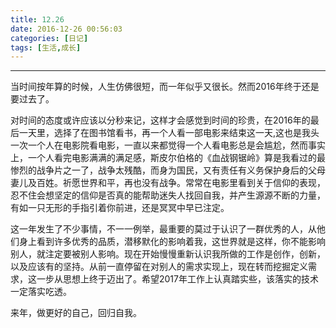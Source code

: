```yaml
---
title: 12.26
date: 2016-12-26 00:56:03
categories: [日记]
tags: [生活,成长]
---
```


------

当时间按年算的时候，人生仿佛很短，而一年似乎又很长。然而2016年终于还是要过去了。

对时间的态度或许应该以分秒来记，这样才会感觉到时间的珍贵，在2016年的最后一天里，选择了在图书馆看书，再一个人看一部电影来结束这一天,这也是我头一次一个人在电影院看电影，一直以来都觉得一个人看电影总是会尴尬，然而事实上，一个人看完电影满满的满足感，斯皮尔伯格的《血战钢锯岭》算是我看过的最惨烈的战争片之一了，战争太残酷，而身为国民，又有责任有义务保护身后的父母妻儿及百姓。祈愿世界和平，再也没有战争。常常在电影里看到关于信仰的表现，忍不住会想坚定的信仰是否真的能帮助迷失人找回自我，并产生源源不断的力量，有如一只无形的手指引着你前进，还是冥冥中早已注定。
	
这一年发生了不少事情，不一一例举，最重要的莫过于认识了一群优秀的人，从他们身上看到许多优秀的品质，潜移默化的影响着我，这世界就是这样，你不能影响别人，就注定要被别人影响。现在开始慢慢重新认识我所做的工作是创作，创新，以及应该有的坚持。从前一直停留在对别人的需求实现上，现在转而挖掘定义需求，这一步从思想上终于迈出了。希望2017年工作上认真踏实些，该落实的技术一定落实吃透。

来年，做更好的自己，回归自我。

